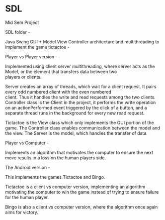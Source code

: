 # SDL
Mid Sem Project



SDL folder - 


Java Swing GUI + Model View Controller architecture and multithreading to implement the game tictactoe - 


Player vs Player version - 

Implemented using client server multithreading, where server acts as the Model, or the element that transfers data between two   
players or clients.

Server creates an array of threads, which wait for a client request. It pairs every odd numbered client with the even numbered   
client. Thus it handles the write and read requests among the two clients. 
Controller class is the Client in the project, it performs the write operation on an actionPerformed event triggered by the click 
of a button, and a separate thread runs in the background for every new read request.

Tictactoe is the View class which only implements the GUI portion of the game. The Controller class enables communication between 
the model and the view. The Server is the model, which handles the transfer of data.


Player vs Computer - 

Implements an algorithm that motivates the computer to ensure the next move results in a loss on the human players side. 




The Android version -

This implements the games Tictactoe and Bingo.

Tictactoe is a client vs computer version, implementing an algorithm motivating the computer to win the game instead of trying to 
ensure failure for the human player.

Bingo is also a client vs computer version, where the algorithm once again aims for victory.



